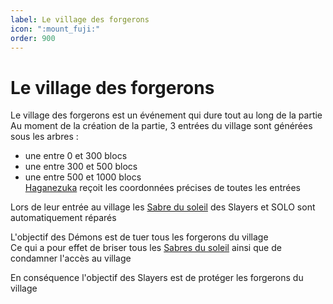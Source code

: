 ```yaml
---
label: Le village des forgerons
icon: ":mount_fuji:"
order: 900
---
```


# Le village des forgerons

Le village des forgerons est un événement qui dure tout au long de la partie <br>
Au moment de la création de la partie, 3 entrées du village sont générées sous les arbres :
- une entre 0 et 300 blocs
- une entre 300 et 500 blocs
- une entre 500 et 1000 blocs <br>
[Haganezuka](../roles/slayer/haganezuka) reçoit les coordonnées précises de toutes les entrées 

Lors de leur entrée au village les [Sabre du soleil](/demonslayer-uhc/divers/sabre) des Slayers et SOLO sont automatiquement réparés

L'objectif des Démons est de tuer tous les forgerons du village <br>
Ce qui a pour effet de briser tous les [Sabres du soleil](/demonslayer-uhc/divers/sabre) ainsi que de condamner l'accès au village

En conséquence l'objectif des Slayers est de protéger les forgerons du village

